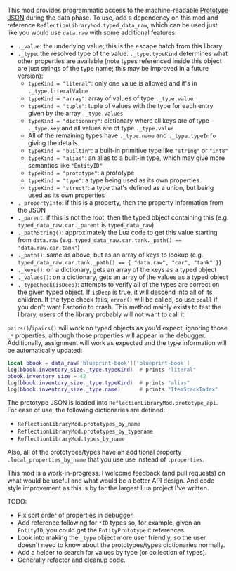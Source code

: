 This mod provides programmatic access to the machine-readable [Prototype JSON](https://lua-api.factorio.com/latest/auxiliary/json-docs-prototype.html) during the data phase. To use, add a dependency on this mod and reference `ReflectionLibraryMod.typed_data_raw`, which can be used just like you would use `data.raw` with some additional features:
 * `._value`: the underlying value; this is the escape hatch from this library.
 * `._type`: the resolved type of the value. `._type.typeKind` determines what other properties are available (note types referenced inside this object are just strings of the type name; this may be improved in a future version):
    * `typeKind = "literal"`: only one value is allowed and it's in `._type.literalValue`
    * `typeKind = "array"`: array of values of type `._type.value`
    * `typeKind = "tuple"`: tuple of values with the type for each entry given by the array `._type.values`
    * `typeKind = "dictionary"`: dictionary where all keys are of type `._type.key` and all values are of type `._type.value`
    * All of the remaining types have `._type.name` and `._type.typeInfo` giving the details.
    * `typeKind = "builtin"`: a built-in primitive type like `"string"` or `"int8"`
    * `typeKind = "alias"`: an alias to a built-in type, which may give more semantics like `"EntityID"`
    * `typeKind = "prototype"`: a prototype
    * `typeKind = "type"`: a type being used as its own properties
    * `typeKind = "struct"`: a type that's defined as a union, but being used as its own properties
 * `._propertyInfo`: if this is a property, then the property information from the JSON
 * `._parent`: if this is not the root, then the typed object containing this (e.g. `typed_data_raw.car._parent` is `typed_data_raw`)
 * `._pathString()`: approximately the Lua code to get this value starting from `data.raw` (e.g. `typed_data_raw.car.tank._path() == "data.raw.car.tank"`)
 * `._path()`: same as above, but as an array of keys to lookup (e.g. `typed_data_raw.car.tank._path() == { "data.raw", "car", "tank" }`)
 * `._keys()`: on a dictionary, gets an array of the keys as a typed object
 * `._values()`: on a dictionary, gets an array of the values as a typed object
 * `._typeCheck(isDeep)`: attempts to verify all of the types are
     correct on the given typed object. If `isDeep` is true, it will
     descend into all of its children. If the type check fails,
     `error()` will be called, so use `pcall` if you don't want Factorio
     to crash. This method mainly exists to test the library, users of
     the library probably will not want to call it.

`pairs()`/`ipairs()` will work on typed objects as you'd expect,
ignoring those `_*` properties, although those properties will appear in
the debugger. Additionally, assignment will work as expected and the
type information will be automatically updated:
```lua
local bbook = data_raw['blueprint-book']['blueprint-book']
log(bbook.inventory_size._type.typeKind)  # prints "literal"
bbook.inventory_size = 42
log(bbook.inventory_size._type.typeKind)  # prints "alias"
log(bbook.inventory_size._type.name)      # prints "ItemStackIndex"
```


The prototype JSON is loaded into `ReflectionLibraryMod.prototype_api`.
For ease of use, the following dictionaries are defined:
 * `ReflectionLibraryMod.prototypes_by_name`
 * `ReflectionLibraryMod.prototypes_by_typename`
 * `ReflectionLibraryMod.types_by_name`

Also, all of the prototypes/types have an additional property
`.local_properties_by_name` that you use use instead of `.properties`.


This mod is a work-in-progress. I welcome feedback (and pull requests)
on what would be useful and what would be a better API design. And
code style improvement as this is by far the largest Lua project I've
written.


TODO:
 * Fix sort order of properties in debugger.
 * Add reference following for `*ID` types so, for example, given an
     `EntityID`, you could get the `EntityPrototype` it references.
 * Look into making the `_type` object more user friendly, so the user
     doesn't need to know about the prototypes/types dictionaries normally.
 * Add a helper to search for values by type (or collection of types).
 * Generally refactor and cleanup code.
